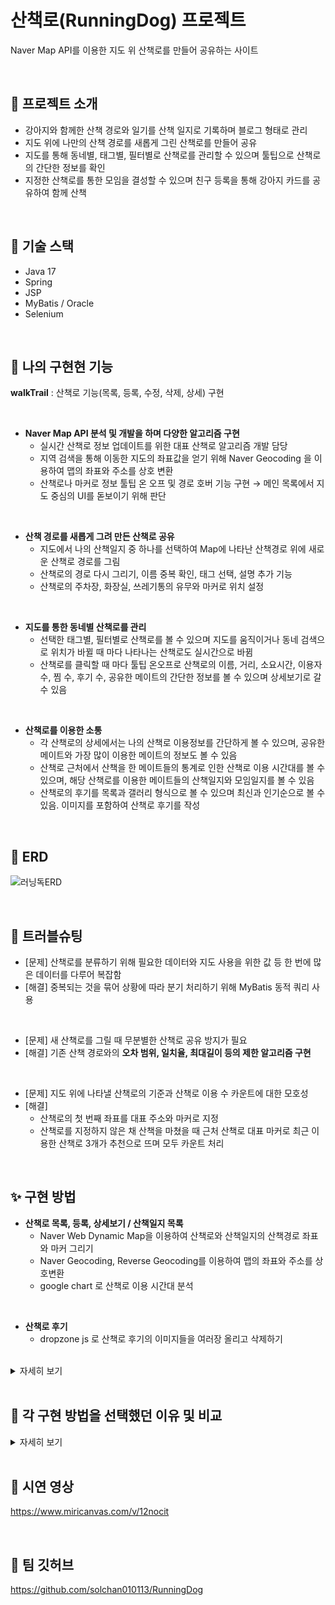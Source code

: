 # 산책로(RunningDog) 프로젝트

Naver Map API를 이용한 지도 위 산책로를 만들어 공유하는 사이트

<br>

## 🚀 프로젝트 소개

* 강아지와 함께한 산책 경로와 일기를 산책 일지로 기록하며 블로그 형태로 관리
* 지도 위에 나만의 산책 경로를 새롭게 그린 산책로를 만들어 공유
* 지도를 통해 동네별, 태그별, 필터별로 산책로를 관리할 수 있으며 툴팁으로 산책로의 간단한 정보를 확인
* 지정한 산책로를 통한 모임을 결성할 수 있으며 친구 등록을 통해 강아지 카드를 공유하여 함께 산책

<br>

## 📍 기술 스택

* Java 17
* Spring
* JSP
* MyBatis / Oracle
* Selenium

<br>

## 📍 나의 구현현 기능

**walkTrail** : 산책로 기능(목록, 등록, 수정, 삭제, 상세) 구현

<br>

* **Naver Map API 분석 및 개발을 하며 다양한 알고리즘 구현**
  * 실시간 산책로 정보 업데이트를 위한 대표 산책로 알고리즘 개발 담당
  * 지역 검색을 통해 이동한 지도의 좌표값을 얻기 위해 Naver Geocoding 을 이용하여 맵의 좌표와 주소를 상호 변환
  * 산책로나 마커로 정보 툴팁 온 오프 및 경로 호버 기능 구현 → 메인 목록에서 지도 중심의 UI를 돋보이기 위해 판단

<br>

* **산책 경로를 새롭게 그려 만든 산책로 공유**
  * 지도에서 나의 산책일지 중 하나를 선택하여 Map에 나타난 산책경로 위에 새로운 산책로 경로를 그림
  * 산책로의 경로 다시 그리기, 이름 중복 확인, 태그 선택, 설명 추가 기능
  * 산책로의 주차장, 화장실, 쓰레기통의 유무와 마커로 위치 설정

<br>

* **지도를 통한 동네별 산책로를 관리**
  * 선택한 태그별, 필터별로 산책로를 볼 수 있으며 지도를 움직이거나 동네 검색으로 위치가 바뀔 때 마다 나타나는 산책로도 실시간으로 바뀜
  * 산책로를 클릭할 때 마다 툴팁 온오프로 산책로의 이름, 거리, 소요시간, 이용자 수, 찜 수, 후기 수, 공유한 메이트의 간단한 정보를 볼 수 있으며 상세보기로 갈 수 있음

<br>

* **산책로를 이용한 소통**
  * 각 산책로의 상세에서는 나의 산책로 이용정보를 간단하게 볼 수 있으며, 공유한 메이트와 가장 많이 이용한 메이트의 정보도 볼 수 있음
  * 산책로 근처에서 산책을 한 메이트들의 통계로 인한 산책로 이용 시간대를 볼 수 있으며, 해당 산책로를 이용한 메이트들의 산책일지와 모임일지를 볼 수 있음
  * 산책로의 후기를 목록과 갤러리 형식으로 볼 수 있으며 최신과 인기순으로 볼 수 있음. 이미지를 포함하여 산책로 후기를 작성

<br>

## 📝 ERD

![러닝독ERD](https://github.com/jeon-jyo/RunningDogJH/assets/96943317/2b64260e-223f-4259-875f-26087090296a)

<br>

## 📌 트러블슈팅

* [문제] 산책로를 분류하기 위해 필요한 데이터와 지도 사용을 위한 값 등 한 번에 많은 데이터를 다루어 복잡함
* [해결] 중복되는 것을 묶어 상황에 따라 분기 처리하기 위해 MyBatis 동적 쿼리 사용

<br>

* [문제] 새 산책로를 그릴 때 무분별한 산책로 공유 방지가 필요
* [해결] 기존 산책 경로와의 **오차 범위, 일치율, 최대길이 등의 제한 알고리즘 구현**

<br>

* [문제] 지도 위에 나타낼 산책로의 기준과 산책로 이용 수 카운트에 대한 모호성
* [해결]
  * 산책로의 첫 번째 좌표를 대표 주소와 마커로 지정
  * 산책로를 지정하지 않은 채 산책을 마쳤을 때 근처 산책로 대표 마커로 최근 이용한 산책로 3개가 추천으로 뜨며 모두 카운트 처리

<br>

## ✨ 구현 방법

* **산책로 목록, 등록, 상세보기 / 산책일지 목록**
  * Naver Web Dynamic Map을 이용하여 산책로와 산책일지의 산책경로 좌표와 마커 그리기
  *  Naver Geocoding, Reverse Geocoding를 이용하여 맵의 좌표와 주소를 상호변환
  * google chart 로 산책로 이용 시간대 분석

<br>

* **산책로 후기**
  * dropzone js 로 산책로 후기의 이미지들을 여러장 올리고 삭제하기

<br>

<details>
<summary>
  자세히 보기
</summary>

<br>

**산책로 목록**에서는 먼저 제가 설정한 지역의 중심주소를 얻고 좌표로 바꾸어 맵의 센터로 지정했습니다. 지역 설정을 하지 않으면 서울 전체의 중심 주소가 센터가 됩니다. 그리고 직사각형의 지도의 각 꼭짓점 안에 해당하는 산책로 마커들 중 대표 10개가 나오는데 그 때 제가 선택한 태그나 이용자 순 등의 필터도 함께 거쳐서 산출이 됩니다.
또한 지도를 줌인 줌아웃하거나 이동할 때 마다 이벤트가 발생하여 바뀐 꼭짓점 기준으로, 계산이 일어나서 최대 10개의 산책로 목록들이 계속 바뀝니다.

**산책로 등록**에서는 제가 기록한 산책일지의 좌표와 새로 그린 좌표를 비교합니다. 제가 새로 좌표를 찍을 때 마다 앞에 찍은 좌표와의 각도를 계산해서 폴리라인을 그립니다.
산책로 좌표들은 모두 기존 산책일지 좌표와 30퍼 센트는 일치해야 하고, 좌표들은 각각 가까운 산책기록 좌표와 50미터의 오차범위 제한이 있고, 전체 산책로의 길이도 산책일지 기록보다 짧게만 가능하게 했습니다.
산책 경로의 첫 번째 좌표는 대표 주소와 대표 마커가 됩니다.

**산책로 상세**에서는 먼저 해당 산책로를 이용한 산책일지를 24시간 기준으로 나누어 이용 시간대를 분석해 도표로 나누었습니다. 산책로에 해당하는 모든 후기나 산책일지, 모임일지의 정렬 기준의 제일 첫 번째는 제가 남긴 기록들입니다. 그 뒤로 최신순 인기순으로 선택이 가능합니다.
</details>

<br>

## 📑 각 구현 방법을 선택했던 이유 및 비교

<details>
<summary>
  자세히 보기
</summary>

<br>

* **Naver Maps API** <br>
무료로 사용할 수 있었고, 오픈소스를 통해 여러가지 예제로 공부하기 수월하였습니다. 프로젝트를 구상할 때 우리가 생각한 게 알고리즘으로 구현이 될지 빠른 기초구현과 시도를 하기에 알맞았기에 채택하였습니다. 작동방식과 구현방법에 익숙해지고나니 응용하기 좋았습니다.

* **산책로 메인 - 대표 산책로 목록 10개와 여러가지 필터** <br>
산책로 메인의 디자인은 자전거 라이딩 기록 어플로 유명한 STRAVA 를 참고하였습니다. 산책 사이트의 정체성을 나타내는 맵을 크게 띄우고 그 맵을 간단하게 조작하며 빠르게 값이 바뀌는 스타일리쉬한 느낌을 주는 게 목표였습니다.
여러가지 기준에 따라 항상 대표 산책로 10개를 도출해내는 방식으로 하였고, 각각 대표 주소와 대표 마커를 사용하여 구분을 하였습니다.

  * **MyBatis 동적 쿼리** <br>
산책로 메인은 하나의 지도에서 여러가지 작동으로 값이 바뀝니다.
크게 산책로 추천 목록, 등록한 목록, 찜한 목록으로 나뉘며 지도 API 사용을 위한 값들(지도의 중심 좌표, 각 꼭짓점의 좌표 등)과 선택한 태그와 필터를 통해 세부적으로 계산합니다.
중복되는 것을 최대한 묶어 필요한 모든 값을 한꺼번에 다루기 때문에 오히려 더 알고리즘을 통해 체계적으로 풀어내는 고민을 많이 하였습니다. 그래서 상황에 따라 분기 처리를 유동적으로 하는 MyBatis의 동적쿼리가 알맞았고 jstl을 사용해보아서 금방 적응하였습니다. 많은 값을 한 번에 처리하기 때문에 꼬이지 않게 조심해서 하다보니 개발 후반부에서는 빠르게 작업이 되었습니다.

* **산책로 이용 시간대 - Google Chart** <br>
Google Charts는 GET 요청으로 구동되는 차트여서 JavaScript 기반 Chart.js 보다는 덜 안전하다고 들었습니다. 하지만 많은 사람들이 잘 이용해왔고 예전에 이미 써 보았기 때문에 익숙해서 사용하였습니다.
</details>

<br>

## 📑 시연 영상

https://www.miricanvas.com/v/12nocit

<br>

## 📑 팀 깃허브

https://github.com/solchan010113/RunningDog

